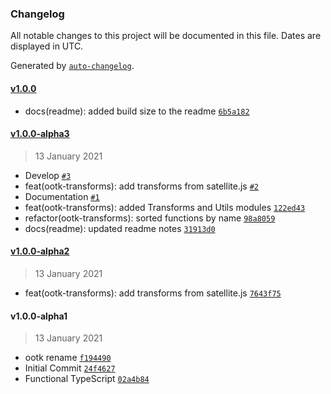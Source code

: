 ### Changelog

All notable changes to this project will be documented in this file. Dates are displayed in UTC.

Generated by [`auto-changelog`](https://github.com/CookPete/auto-changelog).

#### [v1.0.0](https://github.com/thkruz/satjs/compare/v1.0.0-alpha3...v1.0.0)

- docs(readme): added build size to the readme [`6b5a182`](https://github.com/thkruz/satjs/commit/6b5a1826be37c433444819ee465e11fd0ac0dc52)

#### [v1.0.0-alpha3](https://github.com/thkruz/satjs/compare/v1.0.0-alpha2...v1.0.0-alpha3)

> 13 January 2021

- Develop [`#3`](https://github.com/thkruz/satjs/pull/3)
- feat(ootk-transforms): add transforms from satellite.js [`#2`](https://github.com/thkruz/satjs/pull/2)
- Documentation [`#1`](https://github.com/thkruz/satjs/pull/1)
- feat(ootk-transforms): added Transforms and Utils modules [`122ed43`](https://github.com/thkruz/satjs/commit/122ed43146acdda835c345529c0b5ce7c315bf10)
- refactor(ootk-transforms): sorted functions by name [`98a8059`](https://github.com/thkruz/satjs/commit/98a8059a2fffe8e8d984b94ed6ae064753956060)
- docs(readme): updated readme notes [`31913d0`](https://github.com/thkruz/satjs/commit/31913d0be0c2a63f6ed5aa6f1aa7ddfc249add8c)

#### [v1.0.0-alpha2](https://github.com/thkruz/satjs/compare/v1.0.0-alpha1...v1.0.0-alpha2)

> 13 January 2021

- feat(ootk-transforms): add transforms from satellite.js [`7643f75`](https://github.com/thkruz/satjs/commit/7643f752d8bbc588bed47eadc02c7f46f25b9702)

#### v1.0.0-alpha1

> 13 January 2021

- ootk rename [`f194490`](https://github.com/thkruz/satjs/commit/f194490621dcbefba99554a84d654f8003e459d0)
- Initial Commit [`24f4627`](https://github.com/thkruz/satjs/commit/24f46276b9f5e92f0ddb9b9ce3af9c41ee3022db)
- Functional TypeScript [`02a4b84`](https://github.com/thkruz/satjs/commit/02a4b843726f4eaa0023927dfd0e3b26aada96cd)
